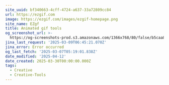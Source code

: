 ```yaml
---
site_uuid: bf340663-4cff-4724-a637-33a72809cc84
url: https://ezgif.com
image: https://ezgif.com/images/ezgif-homepage.png
site_name: EZgf
title: Animated gif tools
og_screenshot_url: >-
  https://og-screenshots-prod.s3.amazonaws.com/1366x768/80/false/b5caa85941f32e986e1af1b0f3f794a849a57836369a8dc10bc4d1cd02ef2535.jpeg
jina_last_request: '2025-03-09T06:45:21.070Z'
jina_error: Error occurred
og_last_fetch: '2025-03-07T05:19:01.838Z'
date_modified: '2025-04-12'
date_created: 2025-03-30T00:00:00.000Z
tags:
  - Creative
  - Creative-Tools
---
```













